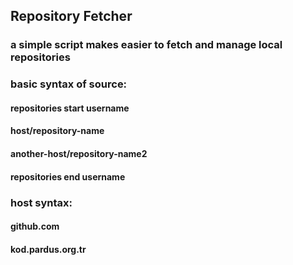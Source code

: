 ## Repository Fetcher
### a simple script makes easier to fetch and manage local repositories

### basic syntax of source:
#### repositories start username
#### host/repository-name
#### another-host/repository-name2
#### repositories end username
### host syntax:
#### github.com
#### kod.pardus.org.tr
